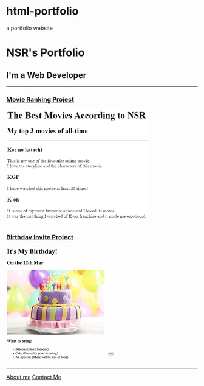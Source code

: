 # html-portfolio
a portfolio website 
<!DOCTYPE html>
<html lang="en">
<head>
    <meta charset="UTF-8">
</head>
<body>
    <h1>NSR's Portfolio</h1>
    <h2>I'm a Web Developer</h2>
    <hr />
    <h3><a href="./public/movie-ranking.html">Movie Ranking Project</a></h3>
    <img src="./assets/images/moive-ranking.PNG" height="300">
    <br />
    <h3><a href="./public/my-birthday.html">Birthday Invite Project</a></h3>
    <img src="./assets/images/birthday-invite.png" height="300">
    <hr />
    <a href="./public/about.html">About me</a>
    <a href="./public/contact.html"</a>Contact Me</a>
</body>
</html>
